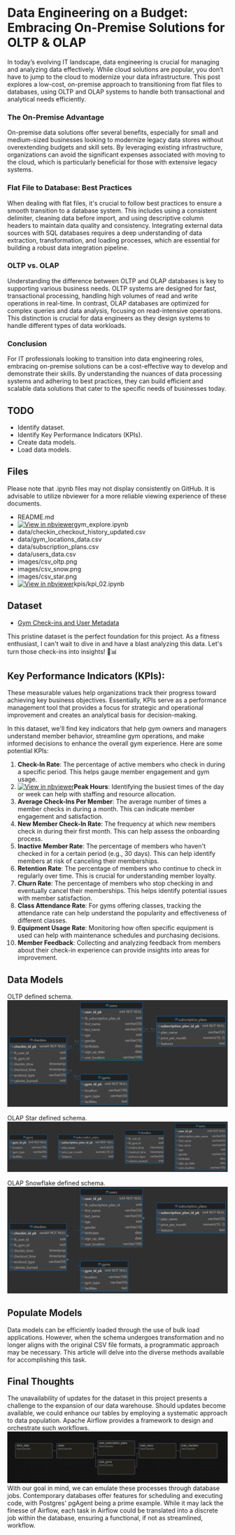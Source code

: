 # Data Engineering on a Budget: Embracing On-Premise Solutions for OLTP & OLAP

In today’s evolving IT landscape, data engineering is crucial for managing and analyzing data effectively. While cloud solutions are popular, you don’t have to jump to the cloud to modernize your data infrastructure. This post explores a low-cost, on-premise approach to transitioning from flat files to databases, using OLTP and OLAP systems to handle both transactional and analytical needs efficiently.


### The On-Premise Advantage

On-premise data solutions offer several benefits, especially for small and medium-sized businesses looking to modernize legacy data stores without overextending budgets and skill sets. By leveraging existing infrastructure, organizations can avoid the significant expenses associated with moving to the cloud, which is particularly beneficial for those with extensive legacy systems.

### Flat File to Database: Best Practices

When dealing with flat files, it's crucial to follow best practices to ensure a smooth transition to a database system. This includes using a consistent delimiter, cleaning data before import, and using descriptive column headers to maintain data quality and consistency. Integrating external data sources with SQL databases requires a deep understanding of data extraction, transformation, and loading processes, which are essential for building a robust data integration pipeline.

### OLTP vs. OLAP

Understanding the difference between OLTP and OLAP databases is key to supporting various business needs. OLTP systems are designed for fast, transactional processing, handling high volumes of read and write operations in real-time. In contrast, OLAP databases are optimized for complex queries and data analysis, focusing on read-intensive operations. This distinction is crucial for data engineers as they design systems to handle different types of data workloads.

### Conclusion

For IT professionals looking to transition into data engineering roles, embracing on-premise solutions can be a cost-effective way to develop and demonstrate their skills. By understanding the nuances of data processing systems and adhering to best practices, they can build efficient and scalable data solutions that cater to the specific needs of businesses today.


## TODO
- Identify dataset.
- Identify Key Performance Indicators (KPIs).
- Create data models.
- Load data models.

## Files
Please note that .ipynb files may not display consistently on GitHub. It is advisable to utilize nbviewer for a more reliable viewing experience of these documents.

- README.md
- [![View in nbviewer](https://img.shields.io/badge/View%20in-nbviewer-orange?logo=jupyter)](https://nbviewer.org/github/walkandride/csv_to_db/blob/main/gym_explore.ipynb)gym_explore.ipynb
- data/checkin_checkout_history_updated.csv
- data/gym_locations_data.csv
- data/subscription_plans.csv
- data/users_data.csv
- images/csv_oltp.png
- images/csv_snow.png
- images/csv_star.png
- [![View in nbviewer](https://img.shields.io/badge/View%20in-nbviewer-orange?logo=jupyter)](https://github.com/walkandride/csv_to_db/blob/main/kpis/kpi_02.ipynb)kpis/kpi_02.ipynb

## Dataset
- [Gym Check-ins and User Metadata](https://www.kaggle.com/datasets/mexwell/gym-check-ins-and-user-metadata)

This pristine dataset is the perfect foundation for this project. As a fitness enthusiast, I can't wait to dive in and have a blast analyzing this data. Let's turn those check-ins into insights! 💪📊


## Key Performance Indicators (KPIs):
These measurable values help organizations track their progress toward achieving key business objectives. Essentially, KPIs serve as a performance management tool that provides a focus for strategic and operational improvement and creates an analytical basis for decision-making.

In this dataset, we'll find key indicators that help gym owners and managers understand member behavior, streamline gym operations, and make informed decisions to enhance the overall gym experience.  Here are some potential KPIs:

1. **Check-In Rate**: The percentage of active members who check in during a specific period. This helps gauge member engagement and gym usage.
2. [![View in nbviewer](https://img.shields.io/badge/View%20in-nbviewer-orange?logo=jupyter)](https://github.com/walkandride/csv_to_db/blob/main/kpis/kpi_02.ipynb)**Peak Hours**: Identifying the busiest times of the day or week can help with staffing and resource allocation.
3. **Average Check-Ins Per Member**: The average number of times a member checks in during a month. This can indicate member engagement and satisfaction.
4. **New Member Check-In Rate**: The frequency at which new members check in during their first month. This can help assess the onboarding process.
5. **Inactive Member Rate**: The percentage of members who haven't checked in for a certain period (e.g., 30 days). This can help identify members at risk of canceling their memberships.
6. **Retention Rate**: The percentage of members who continue to check in regularly over time. This is crucial for understanding member loyalty.
7. **Churn Rate**: The percentage of members who stop checking in and eventually cancel their memberships. This helps identify potential issues with member satisfaction.
8. **Class Attendance Rate**: For gyms offering classes, tracking the attendance rate can help understand the popularity and effectiveness of different classes.
9. **Equipment Usage Rate**: Monitoring how often specific equipment is used can help with maintenance schedules and purchasing decisions.
10. **Member Feedback**: Collecting and analyzing feedback from members about their check-in experience can provide insights into areas for improvement.


## Data Models
OLTP defined schema.
![Normalized schema](./images/csv_oltp.png)

OLAP Star defined schema.
![Star schema](./images/csv_star.png) 

OLAP Snowflake defined schema.
![Snowflake schema](./images/csv_snow.png) 


## Populate Models
Data models can be efficiently loaded through the use of bulk load applications. However, when the schema undergoes transformation and no longer aligns with the original CSV file formats, a programmatic approach may be necessary. This article will delve into the diverse methods available for accomplishing this task.


## Final Thoughts
The unavailability of updates for the dataset in this project presents a challenge to the expansion of our data warehouse. Should updates become available, we could enhance our tables by employing a systematic approach to data population. Apache Airflow provides a framework to design and orchestrate such workflows. ![Airflow Workflow](./images/airflow.png)  With our goal in mind, we can emulate these processes through database jobs. Contemporary databases offer features for scheduling and executing code, with Postgres' pgAgent being a prime example. While it may lack the finesse of Airflow, each task in Airflow could be translated into a discrete job within the database, ensuring a functional, if not as streamlined, workflow.
